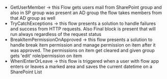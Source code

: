 - GetUserMember -> this Flow gets users mail from SharePoint group and also in SP group was present an AD group the flow takes members from that AD group as well
- TryCatchExceptions -> this flow presents a solution to handle failures and success from HTTP requests. Also Final block is present that will run always regardless of the request status
- BreakItemPermissionOnApproved -> this flow presents a solution to handle break item permission and manage permission on item after it was approved. The permissions on item get cleared and given group gets 'edit' role/permission on item
- WhenIEnterOrLeave -> this flow is triggered when a user with flow app enters or leaves a marked area and saves the current datetime on a SharePoint List